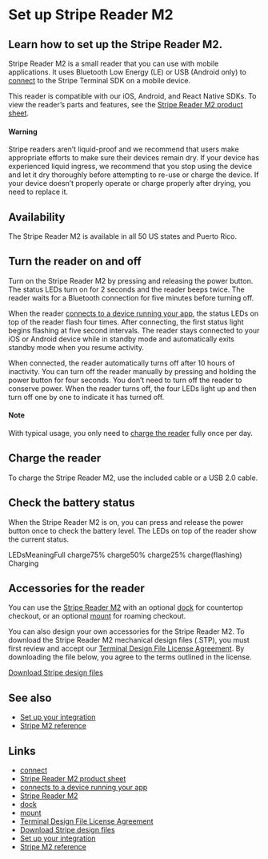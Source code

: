 # Set up Stripe Reader M2

## Learn how to set up the Stripe Reader M2.

Stripe Reader M2 is a small reader that you can use with mobile applications. It
uses Bluetooth Low Energy (LE) or USB (Android only) to
[connect](https://docs.stripe.com/terminal/payments/connect-reader) to the
Stripe Terminal SDK on a mobile device.

This reader is compatible with our iOS, Android, and React Native SDKs. To view
the reader’s parts and features, see the [Stripe Reader M2 product
sheet](https://d37ugbyn3rpeym.cloudfront.net/terminal/product-sheets/m2_product_sheet.pdf).

#### Warning

Stripe readers aren’t liquid-proof and we recommend that users make appropriate
efforts to make sure their devices remain dry. If your device has experienced
liquid ingress, we recommend that you stop using the device and let it dry
thoroughly before attempting to re-use or charge the device. If your device
doesn’t properly operate or charge properly after drying, you need to replace
it.

## Availability

The Stripe Reader M2 is available in all 50 US states and Puerto Rico.

## Turn the reader on and off

Turn on the Stripe Reader M2 by pressing and releasing the power button. The
status LEDs turn on for 2 seconds and the reader beeps twice. The reader waits
for a Bluetooth connection for five minutes before turning off.

When the reader [connects to a device running your
app](https://docs.stripe.com/terminal/payments/connect-reader?reader-type=bluetooth),
the status LEDs on top of the reader flash four times. After connecting, the
first status light begins flashing at five second intervals. The reader stays
connected to your iOS or Android device while in standby mode and automatically
exits standby mode when you resume activity.

When connected, the reader automatically turns off after 10 hours of inactivity.
You can turn off the reader manually by pressing and holding the power button
for four seconds. You don’t need to turn off the reader to conserve power. When
the reader turns off, the four LEDs light up and then turn off one by one to
indicate it has turned off.

#### Note

With typical usage, you only need to [charge the
reader](https://docs.stripe.com/terminal/payments/setup-reader/stripe-m2#charging)
fully once per day.

## Charge the reader

To charge the Stripe Reader M2, use the included cable or a USB 2.0 cable.

## Check the battery status

When the Stripe Reader M2 is on, you can press and release the power button once
to check the battery level. The LEDs on top of the reader show the current
status.

LEDsMeaningFull charge75% charge50% charge25% charge(flashing) Charging
## Accessories for the reader

You can use the [Stripe Reader M2](https://dashboard.stripe.com/terminal/shop)
with an optional
[dock](https://dashboard.stripe.com/terminal/shop/thsku_JokGg2oA2nariI) for
countertop checkout, or an optional
[mount](https://dashboard.stripe.com/terminal/shop/thsku_KFGV5dfkxwiGMW) for
roaming checkout.

You can also design your own accessories for the Stripe Reader M2. To download
the Stripe Reader M2 mechanical design files (.STP), you must first review and
accept our [Terminal Design File License
Agreement](https://stripe.com/legal/terminal-design). By downloading the file
below, you agree to the terms outlined in the license.

[Download Stripe design
files](https://d37ugbyn3rpeym.cloudfront.net/terminal/stripe_reader_M2_mechanical_design_files_and_guidelines.zip)

## See also

- [Set up your
integration](https://docs.stripe.com/terminal/payments/setup-integration)
- [Stripe M2 reference](https://docs.stripe.com/terminal/readers/stripe-m2)

## Links

- [connect](https://docs.stripe.com/terminal/payments/connect-reader)
- [Stripe Reader M2 product
sheet](https://d37ugbyn3rpeym.cloudfront.net/terminal/product-sheets/m2_product_sheet.pdf)
- [connects to a device running your
app](https://docs.stripe.com/terminal/payments/connect-reader?reader-type=bluetooth)
- [Stripe Reader M2](https://dashboard.stripe.com/terminal/shop)
- [dock](https://dashboard.stripe.com/terminal/shop/thsku_JokGg2oA2nariI)
- [mount](https://dashboard.stripe.com/terminal/shop/thsku_KFGV5dfkxwiGMW)
- [Terminal Design File License
Agreement](https://stripe.com/legal/terminal-design)
- [Download Stripe design
files](https://d37ugbyn3rpeym.cloudfront.net/terminal/stripe_reader_M2_mechanical_design_files_and_guidelines.zip)
- [Set up your
integration](https://docs.stripe.com/terminal/payments/setup-integration)
- [Stripe M2 reference](https://docs.stripe.com/terminal/readers/stripe-m2)